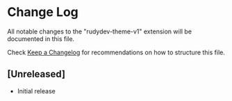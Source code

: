 # Change Log

All notable changes to the "rudydev-theme-v1" extension will be documented in this file.

Check [Keep a Changelog](http://keepachangelog.com/) for recommendations on how to structure this file.

## [Unreleased]

- Initial release
